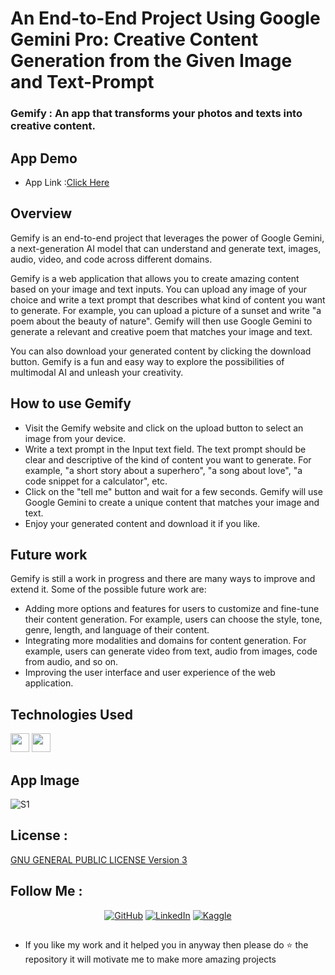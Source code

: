 # An End-to-End Project Using Google Gemini Pro: Creative Content Generation from the Given Image and Text-Prompt
### Gemify : An app that transforms your photos and texts into creative content.


## App Demo
* App Link :[Click Here](https://gemify-llm-app-v1.streamlit.app/)


## Overview
Gemify is an end-to-end project that leverages the power of Google Gemini, a next-generation AI model that can understand and generate text, images, audio, video, and code across different domains.

Gemify is a web application that allows you to create amazing content based on your image and text inputs. You can upload any image of your choice and write a text prompt that describes what kind of content you want to generate. For example, you can upload a picture of a sunset and write "a poem about the beauty of nature". Gemify will then use Google Gemini to generate a relevant and creative poem that matches your image and text.

You can also download your generated content by clicking the download button. Gemify is a fun and easy way to explore the possibilities of multimodal AI and unleash your creativity.


## How to use Gemify

- Visit the Gemify website and click on the upload button to select an image from your device.
- Write a text prompt in the Input text field. The text prompt should be clear and descriptive of the kind of content you want to generate. For example, "a short story about a superhero", "a song about love", "a code snippet for a calculator", etc.
- Click on the "tell me" button and wait for a few seconds. Gemify will use Google Gemini to create a unique content that matches your image and text.
- Enjoy your generated content and download it if you like.


## Future work

Gemify is still a work in progress and there are many ways to improve and extend it. Some of the possible future work are:

- Adding more options and features for users to customize and fine-tune their content generation. For example, users can choose the style, tone, genre, length, and language of their content.
- Integrating more modalities and domains for content generation. For example, users can generate video from text, audio from images, code from audio, and so on.
- Improving the user interface and user experience of the web application.


## Technologies Used
<code><img height="30" src="https://github.com/AdritPal08/Gemify-LLM-APP/blob/main/readme_resources/Google-Gemini.png"></code>
<code><img height="30" src="https://github.com/AdritPal08/Gemify-LLM-APP/blob/main/readme_resources/Streamlit.png"></code>


## App Image
![S1](https://github.com/AdritPal08/Gemify-LLM-APP/blob/main/readme_resources/Gemify%20.png)


## License :
[GNU GENERAL PUBLIC LICENSE Version 3](LICENSE)

## Follow Me :
<div align="center">
    <a href="https://github.com/AdritPal08" target="_blank"><img src="https://img.shields.io/badge/-GitHub-black?style=flat-square&logo=github&colorB=555" alt="GitHub"></a>
    <a href="https://www.linkedin.com/in/adritpal/" target="_blank"><img src="https://img.shields.io/badge/-LinkedIn-blue?style=flat-square&logo=linkedin&logoColor=white&colorB=0077B5" alt="LinkedIn"></a>
    <a href="https://www.kaggle.com/adritpal08/" target="_blank"><img src="https://img.shields.io/badge/-Kaggle-teal?style=flat-square&logo=kaggle&logoColor=white&link=https://www.kaggle.com/adritpal08/" alt="Kaggle"></a>
</div>


## 
- If you like my work and it helped you in anyway then please do ⭐ the repository it will motivate me to make more amazing projects